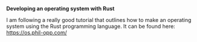 **Developing an operating system with Rust**

I am following a really good tutorial that outlines how to make an operating system using the Rust programming language. It can be found here: https://os.phil-opp.com/